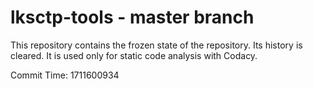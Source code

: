 # lksctp-tools - master branch

This repository contains the frozen state of the repository.
Its history is cleared. It is used only for static code
analysis with Codacy.

Commit Time: 1711600934